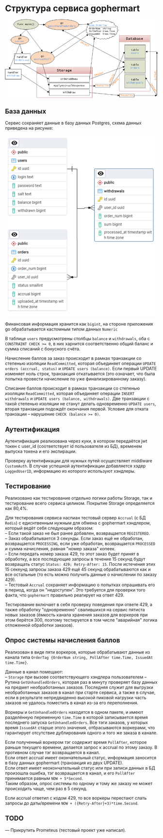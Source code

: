 # Структура сервиса gophermart 

![Scheme](https://raw.githubusercontent.com/SavchenkoIM/yapracticum-go-diploma-1/master/doc/schemeService.png)

## База данных

Сервис сохраняет данные в базу данных Postgres, схема данных приведена на рисунке:

![DB Scheme](https://raw.githubusercontent.com/SavchenkoIM/yapracticum-go-diploma-1/master/doc/schemeDB.png)

Финансовая информация хранится как `bigint`, на стороне приложения go обрабатывается кастомным типом данных `Numeric`

В таблице `users` предусмотрены столбцы `balance` и `withdrawals`, оба с `CONSTRAINT CHECK >= 0`, в них харнится соответственно общий баланс и сумма списаний с бонусного счёта.

Начисление баллов за заказ происходит в рамках транзакции со степенью изоляции `ReadCommitted`, которая объединяет операции `UPDATE orders (accrual, status)` и `UPDATE users (balance)`. Если первый UPDATE изменяет ноль строк, транзакция откатывается (это означает, что была попытка провести начисление по уже финализированному заказу).

Списание баллов происходит в рамках транзакции со степенью изоляции `ReadCommitted`, которая объединяет операции `INSERT withdrawals` и `UPDATE users (balance, withdrawals)`. Две транзакции с такой степенью изоляции не станут делать одновременно `UPDATE users`, вторая транзакция подождёт окончания первой. Условие для отката транзации – нарушение `CHECK (balance >= 0)`.

## Аутентификация

Аутентификация реализована через куки, в котором передаётся jwt токен с user_id (соответствует id пользователя из БД), временем выпуска токена и его экспирации.

Проверку аутентификации для нужных путей осуществляет middlware `CustomAuth`. В случае успешной аутентификации добавляется хэдер `LoggedUserID`, информацию из которого используют хэндлеры.

## Тестирование

Реализовано как тестирование отдельно логики работы Storage, так и тестирование всего сервиса целиком. Покрытие Storage определяется как 80,4%.

Для тестирования сервиса наспиан тестовый сервер `Accrual` (с БД `Redis`) с едиснтвенным нужным для обмена с gophermart хэндлером, который ведёт себя следующим образом:  
– Если такой заказ не был ранее добавлен, возвращается `REGISTERED`.  
– Заказ обрабатывается 3 секунды. Если заказ ещё не обработан, возвращается `PROCESSING`, если уже обработан, возвращается `PROCESSED` и сумма начисления, равная "номер заказа" копеек.  
– Если передать номер заказа 429, то этот заказ будет принят в обработку, а все последующие запросы в течение 15 секунд будут возвращать статус `Status: 429; Retry-After: 15`. После истечения этих 15 секеунд запросы заказа 429 ещё 45 секунд обрабатываются как и все остальные (то есть можно получить данные о начислении по заказу 429).  
– Тестовый `Accrual` сохраняет информацию о попытках опрашивать его в период, когда он "недоступен". Это требуется для проверки того факта, что `gophermart` правильно реагирует на ответ 429.

Тестирование включает в себя проверку поведения при ответе 429, а также обработку "одновременно" свалившихся на сервис пятиста новых заказов (ёмкость канала хранения заказов для воркеров при этом берётся 300, поэтому тестируется в том числе "аварийная" логика отложенной обработки заказов).

## Опрос системы начисления баллов

Реализован в виде пяти воркеров, которые обрабатывают данные из канала типа `OrderTag {OrderNum string, PollAfter time.Time, IssuedAt time.Time}`.

Данные в канал помещают:  
– `Storage` при вызове соответствующего хэндлера пользователем
– Рутина `GetUnhandledOrders`, которая раз в минуту проверяет базу данных на предмет необработанных заказов. Последняя служит для выгрузки необработанных заказов в канал при старте сервиса, а также в случае, если в результате непредвиденно высокой пиковой нагрузки часть заказов не удалось поместить в канал из-за его переполнения.

Воркеры и `GetUnhandledOrders` находятся в одном пакете, и имеют разделённую переменную `time.Time` в которой записывается время последнего запуска `GetUnhandledOrders`. Все тэги заказов, у которых время `IssuedAt` старше этого значения, отбрасываются воркерами, что гарантирует отсутствие дублирования одного и того же заказа в канале.  

Если полученный воркером тэг содержит время `PollAfter`, которое раньше текущего времени, делается запрос к accrual по этому заказу. В противном случае тэг возвращается в канал.  
Если ответ accrual имеет окончательный статус, информация заносится в базу данных gophermart (транзакция из двух UPDATE).  
Если ответ имеет неокончательный статус или при записи данных в БД произошла ошибка, тэг возвращается в канал, и его `PollAfter` принимается равным `NOW + 5*Second`.    
Таким образом, опрос системы по одному и тому же заказу не может происходить чаще, чем раз в 5 секунд.

Если accrual ответил с кодом 429, то все воркеры перестают слать запросы до даты/времени `NOW + ({Retry-After}+3)*time.Second`.

## TODO

— Прикрутить Prometeus (тестовый проект уже написал).

